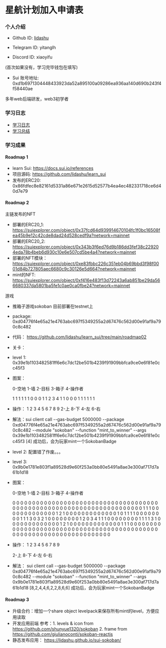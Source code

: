 # 星航计划加入申请表

### 个人介绍

* Github ID: [lidashu](https://github.com/lidashu)

* Telegram ID: yitanglh

* Discord ID: xiaoyifu

(首次如果没有，学习完毕钱包在填写)
* Sui 账号地址: 0xd1b6971304448433923da52a895100a09286ea936aa140d690b243f4f58440ae

多年web后端研发，web3初学者

### 学习日志

- [学习日志](journal.md)
- [学习总结](summary.md)

### 学习成果

#### Roadmap  1  
- learn Sui: https://docs.sui.io/references
- 项目源码: https://github.com/lidashu/learn_sui
- 发布的ERC20: 0x86fdfec8e82161d5331a86e671e2615d52577b4ea4ec482331718ce6d40d7e79

#### Roadmap 2

主链发布的NFT

- 部署的ERC20_1: https://suiexplorer.com/object/0x37fcd64d939914670104fc1f0bc16508fea45b9e12c42cde8dad24d528cedf9a?network=mainnet
- 部署的ERC20_2: https://suiexplorer.com/object/0x343b3f6ed76d9b186dd3fef38c229204eda78b4beb6d930c10e6e507cd5be4a4?network=mainnet
- 部署的NFT模块：https://suiexplorer.com/object/0xe83fbbc226c351eb04b69bbd3f98f0001d84b727805aec6680c9c30126e5d664?network=mainnet
- mint的NFT: https://suiexplorer.com/object/0xf416e483f13d72243a6ab851be29da566680337da5801ba5fe1c0ae0ca0fbe24?network=mainnet

游戏

- 推箱子游戏sokoban 目前部署在testnet上
- package: 0xd04776f4e65a21e4763abc697f5349255a2d67476c562d00e91af9a790c8c482
- 代码： https://github.com/lidashu/learn_sui/tree/main/roadmap02
- 关卡：
- level 1: 0x39e1b1103482581ff6e6c7dc12be501b4239f91909bbfca9ce0e6f81e0cc45f3
- 图案：

    0-空地 1-墙 2-目标 3-箱子 4-操作者

    1 1 1 1 1
    1 0 0 0 1
    1 2 3 4 1
    1 0 0 0 1
    1 1 1 1 1

- 操作：
    1 2 3
    4 5 6
    7 8 9
    2-上 8-下 4-左 6-右

- 解法：sui client call --gas-budget 5000000 --package 0xd04776f4e65a21e4763abc697f5349255a2d67476c562d00e91af9a790c8c482 --module "sokoban" --function "mint_to_winner" --args 0x39e1b1103482581ff6e6c7dc12be501b4239f91909bbfca9ce0e6f81e0cc45f3 \[4\]
成功后，会为玩家mint一个SokobanBadge


- level 2: 配置错了作废。。。

- level 3: 0x9b0e1781e803f1a89528d9e60f253a0bb80e5491a8ae3e300af717d7a61b1d18
- 图案：

    0-空地 1-墙 2-目标 3-箱子 4-操作者

    0 0 0 0 0 0 0 0 0 0 0 0 0 0 0 0 
    0 0 0 0 0 0 0 0 0 0 0 0 0 0 0 0 
    0 0 0 0 0 0 0 0 0 0 0 0 0 0 0 0 
    0 0 0 0 0 0 0 0 0 0 0 0 0 0 0 0 
    0 0 0 0 0 0 1 1 1 0 0 0 0 0 0 0 
    0 0 0 0 0 0 1 2 1 0 0 0 0 0 0 0 
    0 0 0 0 0 0 1 0 1 1 1 1 0 0 0 0 
    0 0 0 0 1 1 1 3 0 3 2 1 0 0 0 0 
    0 0 0 0 1 2 0 3 4 1 1 1 0 0 0 0 
    0 0 0 0 1 1 1 1 3 1 0 0 0 0 0 0 
    0 0 0 0 0 0 0 1 2 1 0 0 0 0 0 0 
    0 0 0 0 0 0 0 1 1 1 0 0 0 0 0 0 
    0 0 0 0 0 0 0 0 0 0 0 0 0 0 0 0 
    0 0 0 0 0 0 0 0 0 0 0 0 0 0 0 0 
    0 0 0 0 0 0 0 0 0 0 0 0 0 0 0 0 
    0 0 0 0 0 0 0 0 0 0 0 0 0 0 0 0

- 操作：
    1 2 3
    4 5 6
    7 8 9

    2-上 8-下 4-左 6-右

- 解法： sui client call --gas-budget 5000000 --package 0xd04776f4e65a21e4763abc697f5349255a2d67476c562d00e91af9a790c8c482 --module "sokoban" --function "mint_to_winner" --args 0x9b0e1781e803f1a89528d9e60f253a0bb80e5491a8ae3e300af717d7a61b1d18 \[8,2,4,4,6,2,2,8,6,6\]
成功后，会为玩家mint一个SokobanBadge

#### Roadmap 3
- 升级合约：增加一个share object levelpack来保存所有mint的level，方便应用读取
- 开发应用前端
  参考：1. levels & icon from https://github.com/shunyue1320/sokoban
       2. frame from https://github.com/giulianoconti/sokoban-reactjs
- 静态发布应用：
  https://lidashu.github.io/sui-sokoban/

